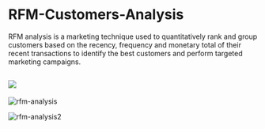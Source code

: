 # RFM-Customers-Analysis
RFM analysis is a marketing technique used to quantitatively rank and group customers based on the recency, frequency and monetary total of their recent transactions to identify the best customers and perform targeted marketing campaigns.

<a href="https://public.tableau.com/app/profile/elif.tosun6740" target="blank"><img align="center" src="https://public.tableau.com/app/assets/tableau-public-logo-rgb.07774149.svg"></a>
---

![rfm-analysis](https://user-images.githubusercontent.com/92747017/228933799-e0cb8886-62e8-48bd-8543-cee8ad971fd7.png)

![rfm-analysis2](https://user-images.githubusercontent.com/92747017/228933811-0f4591d6-00c8-4ff8-b137-5b57807c24aa.png)
